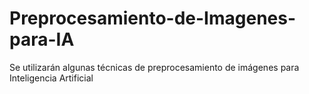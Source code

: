 # Preprocesamiento-de-Imagenes-para-IA
Se utilizarán algunas técnicas de preprocesamiento de imágenes para Inteligencia Artificial
